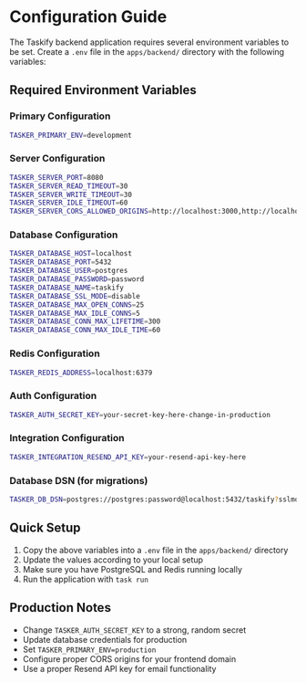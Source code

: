 # Configuration Guide

The Taskify backend application requires several environment variables to be set. Create a `.env` file in the `apps/backend/` directory with the following variables:

## Required Environment Variables

### Primary Configuration
```bash
TASKER_PRIMARY_ENV=development
```

### Server Configuration
```bash
TASKER_SERVER_PORT=8080
TASKER_SERVER_READ_TIMEOUT=30
TASKER_SERVER_WRITE_TIMEOUT=30
TASKER_SERVER_IDLE_TIMEOUT=60
TASKER_SERVER_CORS_ALLOWED_ORIGINS=http://localhost:3000,http://localhost:5173
```

### Database Configuration
```bash
TASKER_DATABASE_HOST=localhost
TASKER_DATABASE_PORT=5432
TASKER_DATABASE_USER=postgres
TASKER_DATABASE_PASSWORD=password
TASKER_DATABASE_NAME=taskify
TASKER_DATABASE_SSL_MODE=disable
TASKER_DATABASE_MAX_OPEN_CONNS=25
TASKER_DATABASE_MAX_IDLE_CONNS=5
TASKER_DATABASE_CONN_MAX_LIFETIME=300
TASKER_DATABASE_CONN_MAX_IDLE_TIME=60
```

### Redis Configuration
```bash
TASKER_REDIS_ADDRESS=localhost:6379
```

### Auth Configuration
```bash
TASKER_AUTH_SECRET_KEY=your-secret-key-here-change-in-production
```

### Integration Configuration
```bash
TASKER_INTEGRATION_RESEND_API_KEY=your-resend-api-key-here
```

### Database DSN (for migrations)
```bash
TASKER_DB_DSN=postgres://postgres:password@localhost:5432/taskify?sslmode=disable
```

## Quick Setup

1. Copy the above variables into a `.env` file in the `apps/backend/` directory
2. Update the values according to your local setup
3. Make sure you have PostgreSQL and Redis running locally
4. Run the application with `task run`

## Production Notes

- Change `TASKER_AUTH_SECRET_KEY` to a strong, random secret
- Update database credentials for production
- Set `TASKER_PRIMARY_ENV=production`
- Configure proper CORS origins for your frontend domain
- Use a proper Resend API key for email functionality 